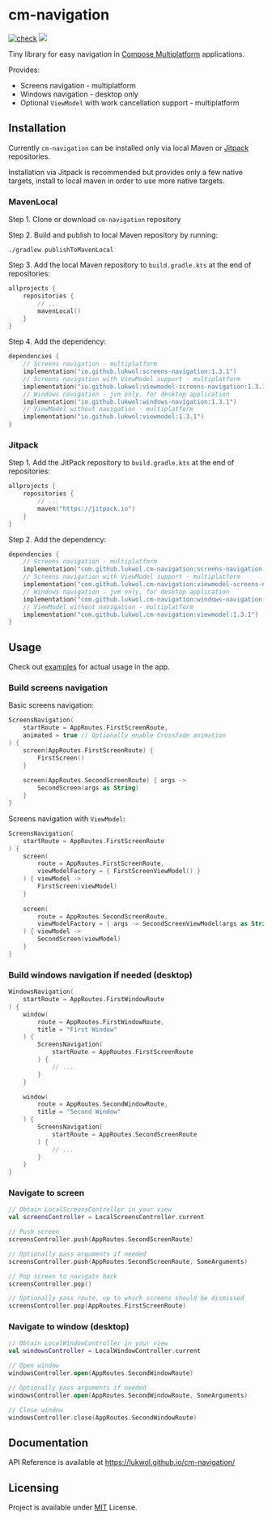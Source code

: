 # cm-navigation

[![check](https://github.com/lukwol/cm-navigation/actions/workflows/check.yml/badge.svg)](https://github.com/lukwol/cm-navigation/actions/workflows/check.yml)
[![](https://jitpack.io/v/lukwol/cm-navigation.svg)](https://jitpack.io/#lukwol/cm-navigation)

Tiny library for easy navigation in [Compose Multiplatform](https://github.com/JetBrains/compose-jb/)
applications.

Provides:
 * Screens navigation - multiplatform
 * Windows navigation - desktop only
 * Optional `ViewModel` with work cancellation support - multiplatform

## Installation

Currently `cm-navigation` can be installed only via local Maven or [Jitpack](https://jitpack.io/) repositories.

Installation via Jitpack is recommended but provides only a few native targets, install to local maven in order to use more native targets.

### MavenLocal

Step 1. Clone or download `cm-navigation` repository

Step 2. Build and publish to local Maven repository by running: 

```shell
./gradlew publishToMavenLocal
```

Step 3. Add the local Maven repository to `build.gradle.kts` at the end of repositories:

```kotlin
allprojects {
    repositories {
        // ...
        mavenLocal()
    }
}
```

Step 4. Add the dependency:

```kotlin
dependencies {
    // Screens navigation - multiplatform
    implementation("io.github.lukwol:screens-navigation:1.3.1")
    // Screens navigation with ViewModel support - multiplatform
    implementation("io.github.lukwol:viewmodel-screens-navigation:1.3.1")
    // Windows navigation - jvm only, for desktop application
    implementation("io.github.lukwol:windows-navigation:1.3.1")
    // ViewModel without navigation - multiplatform
    implementation("io.github.lukwol:viewmodel:1.3.1")
}
```

### Jitpack

Step 1. Add the JitPack repository to `build.gradle.kts` at the end of repositories:

```kotlin
allprojects {
    repositories {
        // ...
        maven("https://jitpack.io")
    }
}
```

Step 2. Add the dependency:

```kotlin
dependencies {
    // Screens navigation - multiplatform
    implementation("com.github.lukwol.cm-navigation:screens-navigation:1.3.1")
    // Screens navigation with ViewModel support - multiplatform
    implementation("com.github.lukwol.cm-navigation:viewmodel-screens-navigation:1.3.1")
    // Windows navigation - jvm only, for desktop application
    implementation("com.github.lukwol.cm-navigation:windows-navigation:1.3.1")
    // ViewModel without navigation - multiplatform
    implementation("com.github.lukwol.cm-navigation:viewmodel:1.3.1")
}
```

## Usage

Check out [examples](https://github.com/lukwol/cm-navigation/tree/main/examples/) for actual usage in the app.

### Build screens navigation

Basic screens navigation:

```kotlin
ScreensNavigation(
    startRoute = AppRoutes.FirstScreenRoute,
    animated = true // Optionally enable Crossfade animation
) {
    screen(AppRoutes.FirstScreenRoute) {
        FirstScreen()
    }
    
    screen(AppRoutes.SecondScreenRoute) { args ->
        SecondScreen(args as String)
    }
}
```

Screens navigation with `ViewModel`:

```kotlin
ScreensNavigation(
    startRoute = AppRoutes.FirstScreenRoute
) {
    screen(
        route = AppRoutes.FirstScreenRoute,
        viewModelFactory = { FirstScreenViewModel() }
    ) { viewModel ->
        FirstScreen(viewModel)
    }
    
    screen(
        route = AppRoutes.SecondScreenRoute,
        viewModelFactory = { args -> SecondScreenViewModel(args as String) }
    ) { viewModel ->
        SecondScreen(viewModel)
    }
}
```

### Build windows navigation if needed (desktop)

```kotlin
WindowsNavigation(
    startRoute = AppRoutes.FirstWindowRoute
) {
    window(
        route = AppRoutes.FirstWindowRoute,
        title = "First Window"
    ) {
        ScreensNavigation(
            startRoute = AppRoutes.FirstScreenRoute
        ) {
            // ...
        }
    }

    window(
        route = AppRoutes.SecondWindowRoute,
        title = "Second Window"
    ) {
        ScreensNavigation(
            startRoute = AppRoutes.SecondScreenRoute
        ) {
            // ...
        }
    }
}
```

### Navigate to screen

```kotlin
// Obtain LocalScreensController in your view
val screensController = LocalScreensController.current

// Push screen
screensController.push(AppRoutes.SecondScreenRoute)

// Optionally pass arguments if needed
screensController.push(AppRoutes.SecondScreenRoute, SomeArguments)

// Pop screen to navigate back
screensController.pop()

// Optionally pass route, up to which screens should be dismissed
screensController.pop(AppRoutes.FirstScreenRoute)
```

### Navigate to window (desktop)

```kotlin
// Obtain LocalWindowController in your view
val windowsController = LocalWindowController.current

// Open window
windowsController.open(AppRoutes.SecondWindowRoute)

// Optionally pass arguments if needed
windowsController.open(AppRoutes.SecondWindowRoute, SomeArguments)

// Close window
windowsController.close(AppRoutes.SecondWindowRoute)
```

## Documentation

API Reference is available at https://lukwol.github.io/cm-navigation/ 

## Licensing

Project is available under [MIT](https://github.com/lukwol/cm-navigation/blob/main/LICENSE) License.
